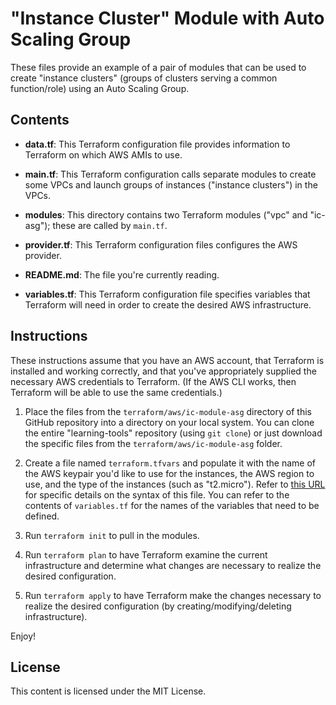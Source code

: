 # "Instance Cluster" Module with Auto Scaling Group

These files provide an example of a pair of modules that can be used to create "instance clusters" (groups of clusters serving a common function/role) using an Auto Scaling Group.

## Contents

* **data.tf**: This Terraform configuration file provides information to Terraform on which AWS AMIs to use.

* **main.tf**: This Terraform configuration calls separate modules to create some VPCs and launch groups of instances ("instance clusters") in the VPCs.

* **modules**: This directory contains two Terraform modules ("vpc" and "ic-asg"); these are called by `main.tf`.

* **provider.tf**: This Terraform configuration files configures the AWS provider.

* **README.md**: The file you're currently reading.

* **variables.tf**: This Terraform configuration file specifies variables that Terraform will need in order to create the desired AWS infrastructure.

## Instructions

These instructions assume that you have an AWS account, that Terraform is installed and working correctly, and that you've appropriately supplied the necessary AWS credentials to Terraform. (If the AWS CLI works, then Terraform will be able to use the same credentials.)

1. Place the files from the `terraform/aws/ic-module-asg` directory of this GitHub repository into a directory on your local system. You can clone the entire "learning-tools" repository (using `git clone`) or just download the specific files from the `terraform/aws/ic-module-asg` folder.

2. Create a file named `terraform.tfvars` and populate it with the name of the AWS keypair you'd like to use for the instances, the AWS region to use, and the type of the instances (such as "t2.micro"). Refer to [this URL](https://www.terraform.io/intro/getting-started/variables.html) for specific details on the syntax of this file. You can refer to the contents of `variables.tf` for the names of the variables that need to be defined.

3. Run `terraform init` to pull in the modules.

4. Run `terraform plan` to have Terraform examine the current infrastructure and determine what changes are necessary to realize the desired configuration.

5. Run `terraform apply` to have Terraform make the changes necessary to realize the desired configuration (by creating/modifying/deleting infrastructure).

Enjoy!

## License

This content is licensed under the MIT License.
